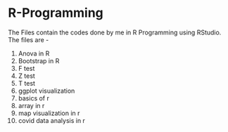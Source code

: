 # R-Programming

The Files contain the codes done by me in R Programming using RStudio.
The files are - 
1. Anova in R
2. Bootstrap in R
3. F test 
4. Z test
5. T test
6. ggplot visualization
7. basics of r
8. array in r
9. map visualization in r
10. covid data analysis in r
